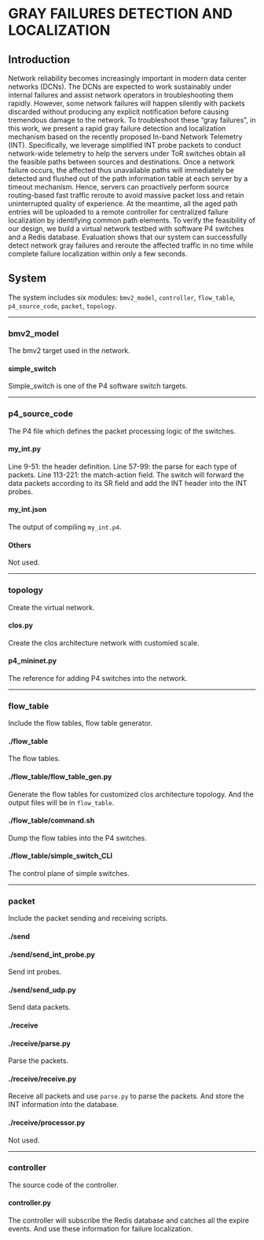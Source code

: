 # GRAY FAILURES DETECTION AND LOCALIZATION
## Introduction
Network reliability becomes increasingly important in modern data center networks (DCNs). The DCNs are expected to work sustainably under internal failures and assist network operators in troubleshooting them rapidly. However, some network failures will happen silently with packets discarded without producing any explicit notification before causing tremendous damage to the network. To troubleshoot these “gray failures”, in this work, we present a rapid gray failure detection and localization mechanism based on the recently proposed In-band Network Telemetry (INT). Specifically, we leverage simplified INT probe packets to conduct network-wide telemetry to help the servers under ToR switches obtain all the feasible paths between sources and destinations. Once a network failure occurs, the affected thus unavailable paths will immediately be detected and flushed out of the path information table at each server by a timeout mechanism. Hence, servers can proactively perform source routing-based fast traffic reroute to avoid massive packet loss and retain uninterrupted quality of experience. At the meantime, all the aged path entries will be uploaded to a remote controller for centralized failure localization by identifying common path elements. To verify the feasibility of our design, we build a virtual network testbed with software P4 switches and a Redis database. Evaluation shows that our system can successfully detect network gray failures and reroute the affected traffic in no time while complete failure localization within only a few seconds.

## System
The system includes six modules: `bmv2_model`, `controller`, `flow_table`, `p4_source_code`, `packet`, `topology`.

****

### bmv2_model
The bmv2 target used in the network. 
#### simple_switch
Simple_switch is one of the P4 software switch targets.

****

### p4_source_code
The P4 file which defines the packet processing logic of the switches.
#### my_int.py
Line 9-51: the header definition.
Line 57-99: the parse for each type of packets.
Line 113-221: the match-action field. The switch will forward the data packets according to its SR field and add the INT header into the INT probes.
#### my_int.json
The output of compiling `my_int.p4`.
#### Others
Not used.

****

### topology
Create the virtual network.
#### clos.py
Create the clos architecture network with customied scale.
#### p4_mininet.py
The reference for adding P4 switches into the network.

****

### flow_table
Include the flow tables, flow table generator.
#### ./flow_table
The flow tables.
#### ./flow_table/flow_table_gen.py
Generate the flow tables for customized clos architecture topology. And the output files will be in `flow_table`.
#### ./flow_table/command.sh
Dump the flow tables into the P4 switches.
#### ./flow_table/simple_switch_CLI
The control plane of simple switches.

****

### packet
Include the packet sending and receiving scripts.
#### ./send
#### ./send/send_int_probe.py
Send int probes.
#### ./send/send_udp.py
Send data packets.
#### ./receive
#### ./receive/parse.py
Parse the packets.
#### ./receive/receive.py
Receive all packets and use `parse.py` to parse the packets. And store the INT information into the database.
#### ./receive/processor.py
Not used.

****

### controller
The source code of the controller.
#### controller.py
The controller will subscribe the Redis database and catches all the expire events. And use these information for failure localization.
